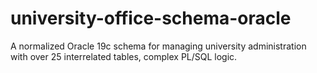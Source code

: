# university-office-schema-oracle
A normalized Oracle 19c schema for managing university administration with over 25 interrelated tables, complex PL/SQL logic.
